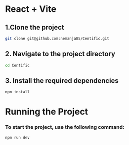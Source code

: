 # React + Vite

## 1.Clone the project

```sh
git clone git@github.com:nemanja85/Centific.git
```
## 2. Navigate to the project directory

```sh
cd Centific
```

## 3. Install the required dependencies

```sh
npm install
```

# Running the Project
### To start the project, use the following command:

```sh
npm run dev
```

